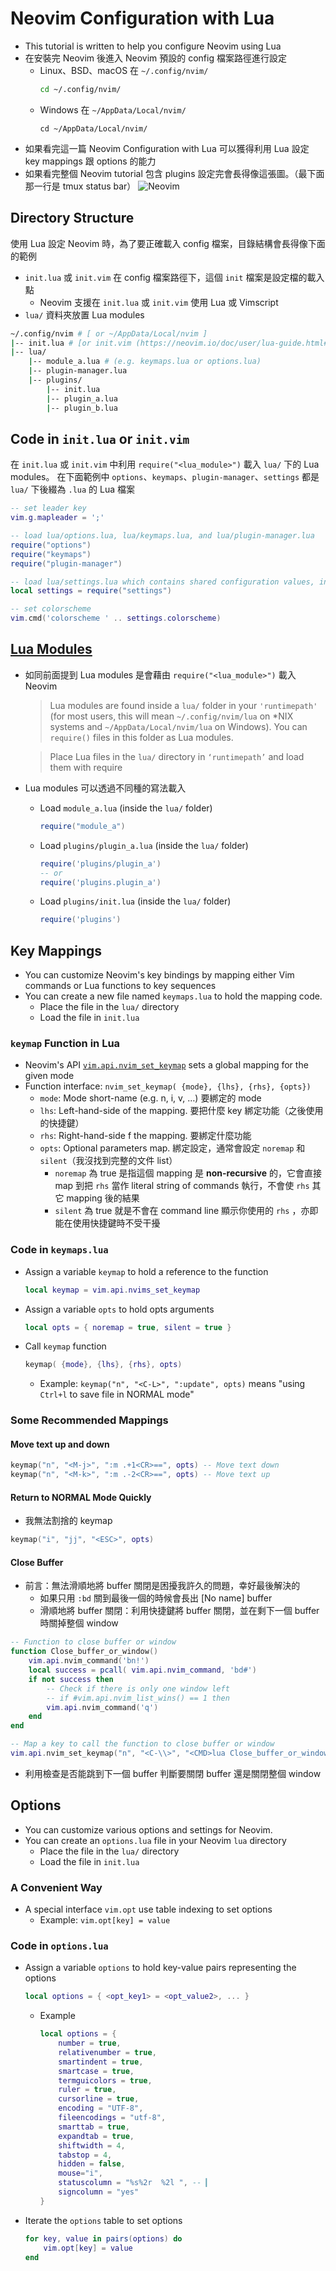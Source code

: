 # Neovim Configuration with Lua
- This tutorial is written to help you configure Neovim using Lua
- 在安裝完 Neovim 後進入 Neovim 預設的 config 檔案路徑進行設定
    - Linux、BSD、macOS 在 `~/.config/nvim/`
        ``` bash
        cd ~/.config/nvim/
        ```
    - Windows 在 `~/AppData/Local/nvim/`
        ``` psh
        cd ~/AppData/Local/nvim/
        ```
- 如果看完這一篇 Neovim Configuration with Lua 可以獲得利用 Lua 設定 key mappings 跟 options 的能力
- 如果看完整個 Neovim tutorial 包含 plugins 設定完會長得像這張圖。（最下面那一行是 tmux status bar）
    ![Neovim](./images/nvim.png)

## Directory Structure
使用 Lua 設定 Neovim 時，為了要正確載入 config 檔案，目錄結構會長得像下面的範例
-  `init.lua` 或 `init.vim` 在 config 檔案路徑下，這個 `init` 檔案是設定檔的載入點
    - Neovim 支援在 `init.lua` 或 `init.vim` 使用 Lua 或 Vimscript
-  `lua/` 資料夾放置 Lua modules
``` bash
~/.config/nvim # [ or ~/AppData/Local/nvim ]
|-- init.lua # [or init.vim (https://neovim.io/doc/user/lua-guide.html#lua-guide-config)]
|-- lua/
    |-- module_a.lua # (e.g. keymaps.lua or options.lua)
    |-- plugin-manager.lua
    |-- plugins/
        |-- init.lua
        |-- plugin_a.lua
        |-- plugin_b.lua
```
## Code in `init.lua` or `init.vim`
在 `init.lua` 或 `init.vim` 中利用 `require("<lua_module>")` 載入 `lua/` 下的 Lua modules。
 在下面範例中 `options`、`keymaps`、`plugin-manager`、`settings` 都是 `lua/` 下後綴為 `.lua` 的 Lua 檔案
``` lua
-- set leader key
vim.g.mapleader = ';'

-- load lua/options.lua, lua/keymaps.lua, and lua/plugin-manager.lua
require("options")
require("keymaps")
require("plugin-manager")

-- load lua/settings.lua which contains shared configuration values, including the desired colorscheme
local settings = require("settings")

-- set colorscheme
vim.cmd('colorscheme ' .. settings.colorscheme)
```

## [Lua Modules](https://neovim.io/doc/user/lua-guide.html#lua-guide-modules)
- 如同前面提到 Lua modules 是會藉由 `require("<lua_module>")` 載入 Neovim
    > Lua modules are found inside a `lua/` folder in your `'runtimepath'` (for most users, this will mean `~/.config/nvim/lua` on *NIX systems and `~/AppData/Local/nvim/lua` on Windows). You can `require()` files in this folder as Lua modules.

    > Place Lua files in the `lua/` directory in `‘runtimepath’` and load them with require
- Lua modules 可以透過不同種的寫法載入
    - Load `module_a.lua` (inside the `lua/` folder)
        ``` lua
        require("module_a")
        ```
    - Load `plugins/plugin_a.lua` (inside the `lua/` folder)
        ``` lua
        require('plugins/plugin_a')
        -- or
        require('plugins.plugin_a')
        ```
    - Load `plugins/init.lua` (inside the `lua/` folder)
        ``` lua
        require('plugins')
        ```

## Key Mappings
- You can customize Neovim's key bindings by mapping either Vim commands or Lua functions to key sequences
- You can create a new file named `keymaps.lua` to hold the mapping code.
    - Place the file in the `lua/` directory
    - Load the file in `init.lua`

### `keymap` Function in Lua
- Neovim's API [`vim.api.nvim_set_keymap`](https://neovim.io/doc/user/api.html#nvim_set_keymap()) sets a global mapping for the given mode
- Function interface: `nvim_set_keymap( {mode}, {lhs}, {rhs}, {opts})`
    - `mode`: Mode short-name (e.g. n, i, v, …) 要綁定的 mode
    - `lhs`: Left-hand-side of the mapping. 要把什麼 key 綁定功能（之後使用的快捷鍵）
    - `rhs`: Right-hand-side f the mapping. 要綁定什麼功能
    - `opts`: Optional parameters map. 綁定設定，通常會設定 `noremap` 和 `silent`（我沒找到完整的文件 list）
        - `noremap` 為 true 是指這個 mapping 是 **non-recursive** 的，它會直接 map 到把 `rhs` 當作 literal string of commands 執行，不會使 `rhs` 其它 mapping 後的結果
        - `silent` 為 true 就是不會在 command line 顯示你使用的 `rhs` ，亦即能在使用快捷鍵時不受干擾

### Code in `keymaps.lua`
- Assign a variable `keymap` to hold a reference to the function
    ``` lua
    local keymap = vim.api.nvims_set_keymap
    ```
- Assign a variable `opts`  to hold opts arguments
    ``` lua
    local opts = { noremap = true, silent = true }
    ```
- Call `keymap` function
    ``` lua
    keymap( {mode}, {lhs}, {rhs}, opts)
    ```
    - Example: `keymap("n", "<C-L>", ":update", opts)` means "using `Ctrl+l` to save file in NORMAL mode"

### Some Recommended Mappings
#### Move text up and down
``` lua
keymap("n", "<M-j>", ":m .+1<CR>==", opts) -- Move text down
keymap("n", "<M-k>", ":m .-2<CR>==", opts) -- Move text up
```
#### Return to NORMAL Mode Quickly
- 我無法割捨的 keymap
``` lua
keymap("i", "jj", "<ESC>", opts)
```
#### Close Buffer
- 前言：無法滑順地將 buffer 關閉是困擾我許久的問題，幸好最後解決的
    - 如果只用 `:bd` 關到最後一個的時候會長出 [No name] buffer
    - 滑順地將 buffer 關閉：利用快捷鍵將 buffer 關閉，並在剩下一個 buffer 時關掉整個 window

``` lua
-- Function to close buffer or window
function Close_buffer_or_window()
    vim.api.nvim_command('bn!')
    local success = pcall( vim.api.nvim_command, 'bd#')
    if not success then
        -- Check if there is only one window left
        -- if #vim.api.nvim_list_wins() == 1 then
        vim.api.nvim_command('q')
    end
end

-- Map a key to call the function to close buffer or window
vim.api.nvim_set_keymap("n", "<C-\\>", "<CMD>lua Close_buffer_or_window()<CR>", { noremap = true, silent = true })
```
- 利用檢查是否能跳到下一個 buffer 判斷要關閉 buffer 還是關閉整個 window

## Options
- You can customize various options and settings for Neovim.
- You can create an `options.lua` file in your Neovim `lua` directory
    - Place the file in the `lua/` directory
    - Load the file in `init.lua`

### A Convenient Way
- A special interface `vim.opt` use table indexing to set options
    - Example: `vim.opt[key] = value`

### Code in `options.lua`
- Assign a variable `options`  to hold key-value pairs representing the options
    ``` lua
    local options = { <opt_key1> = <opt_value2>, ... }
    ```
    - Example
        ``` lua
        local options = { 
            number = true,
            relativenumber = true,
            smartindent = true,
            smartcase = true,
            termguicolors = true,
            ruler = true,
            cursorline = true,
            encoding = "UTF-8",
            fileencodings = "utf-8",
            smarttab = true,
            expandtab = true,
            shiftwidth = 4,
            tabstop = 4,
            hidden = false,
            mouse="i",
            statuscolumn = "%s%2r  %2l ", -- ▎
            signcolumn = "yes"
        }
        ```
- Iterate the `options` table to set options
    ``` lua
    for key, value in pairs(options) do
        vim.opt[key] = value
    end
    ```


